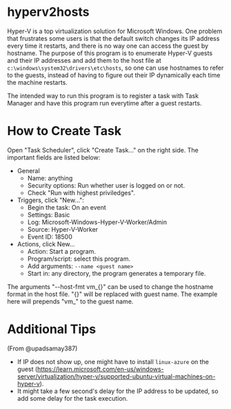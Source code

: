 # hyperv2hosts

Hyper-V is a top virtualization solution for Microsoft Windows.
One problem that frustrates some users is that the default switch changes its IP address every time
it restarts, and there is no way one can access the guest by hostname.
The purpose of this program is to enumerate Hyper-V guests and their IP addresses and add them
to the host file at `c:\windows\system32\drivers\etc\hosts`, so one can use hostnames to refer to
the guests, instead of having to figure out their IP dynamically each time the machine restarts.

The intended way to run this program is to register a task with Task Manager and have this program
run everytime after a guest restarts.


# How to Create Task

Open "Task Scheduler", click "Create Task..." on the right side.  The
important fields are listed below:

- General
	* Name: anything
	* Security options: Run whether user is logged on or not.
	* Check "Run with highest priviledges".
- Triggers, click "New...":
	* Begin the task: On an event
	* Settings: Basic
	* Log: Microsoft-Windows-Hyper-V-Worker/Admin
	* Source: Hyper-V-Worker
	* Event ID: 18500
- Actions, click New...
	* Action: Start a program.
	* Program/script: select this program.
	* Add arguments: `--name <guest name>`
	* Start in: any directory, the program generates a temporary file.

The arguments "--host-fmt vm_{}" can be used to change the hostname
format in the host file.  "{}" will be replaced with guest name. The
example here will prepends "vm_" to the guest name.

# Additional Tips

(From @upadsamay387)

- If IP does not show up, one might have to install `linux-azure` on the
  guest
  (https://learn.microsoft.com/en-us/windows-server/virtualization/hyper-v/supported-ubuntu-virtual-machines-on-hyper-v).
- It might take a few second's delay for the IP address to be updated,
  so add some delay for the task execution.







